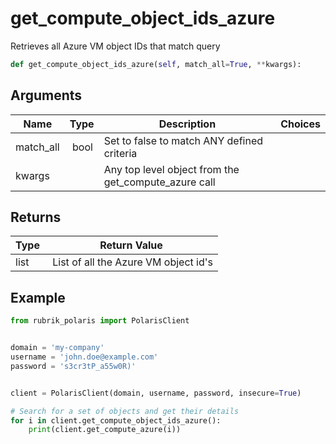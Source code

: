 # get_compute_object_ids_azure

Retrieves all Azure VM object IDs that match query

```py
def get_compute_object_ids_azure(self, match_all=True, **kwargs):
```

## Arguments

| Name        | Type | Description                                                                 | Choices |
|-------------|------|-----------------------------------------------------------------------------|---------|
| match_all  | bool | Set to false to match ANY defined criteria |  |
| kwargs  |  | Any top level object from the get_compute_azure call |  |


## Returns

| Type | Return Value                                                                                  |
|------|-----------------------------------------------------------------------------------------------|
| list | List of all the Azure VM object id's |



## Example

```py
from rubrik_polaris import PolarisClient


domain = 'my-company'
username = 'john.doe@example.com'
password = 's3cr3tP_a55w0R)'


client = PolarisClient(domain, username, password, insecure=True)

# Search for a set of objects and get their details
for i in client.get_compute_object_ids_azure():
    print(client.get_compute_azure(i))

```
